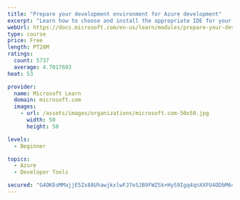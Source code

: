 ```yaml
---
title: "Prepare your development environment for Azure development"
excerpt: "Learn how to choose and install the appropriate IDE for your requirements to help you build, deploy, monitor, and scale cloud-hosted solutions."
webUrl: https://docs.microsoft.com/en-us/learn/modules/prepare-your-dev-environment-for-azure-development/
type: course
price: Free
length: PT28M
ratings:
  count: 5737
  average: 4.7017603
heat: 53

provider:
  name: Microsoft Learn
  domain: microsoft.com
  images:
    - url: /assets/images/organizations/microsoft.com-50x50.jpg
      width: 50
      height: 50

levels:
  - Beginner

topics:
  - Azure
  - Developer Tools

secured: "G4OKEoMMajjE5Zx8AUhawjkxlwFJ7eSJB9FWZSk+HyS9Igq4qnXXFU4ODbM64pj7IAsKWSH1ZFmYxfiHAULa3R0IS3/02h5kSdDnu51bndTxKuOem4p2x5D4O2DXlzL2kHkFDCAIyzNIuW1LbIlhbZoBux1G6QnPh1BOEsKGo5zBCaLIKUEt3NOhb7hIGpZdndXm549lHZ/53SBucBjHFekVBvrtggelejkMhObwNNyw9lpxl96FdXO8tjoZtjsntV41tDcchtEZT3ES62/WlkyUY4jDee2veFx/P7NYPWYH46te2MtPBBA85AdtPbai13HZV5guxzpdM0/qio5+zvHq7SAR6V2QbNHt/3IHegsaDRsALrR6KQYrLRHQ9Ri3KkKUglAeka5kPnoSI/+4e4kCmmmmKY9ybD8ONSfW9p4=;0TJPiIQ+bV0vCb8dqEG4bg=="
---
```


